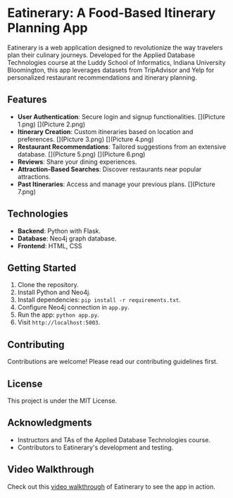 # Eatinerary: A Food-Based Itinerary Planning App

Eatinerary is a web application designed to revolutionize the way travelers plan their culinary journeys. Developed for the Applied Database Technologies course at the Luddy School of Informatics, Indiana University Bloomington, this app leverages datasets from TripAdvisor and Yelp for personalized restaurant recommendations and itinerary planning.

## Features

- **User Authentication**: Secure login and signup functionalities.
[](Picture 1.png)
[](Picture 2.png)
- **Itinerary Creation**: Custom itineraries based on location and preferences.
[](Picture 3.png)
[](Picture 4.png)
- **Restaurant Recommendations**: Tailored suggestions from an extensive database.
[](Picture 5.png)
[](Picture 6.png)
- **Reviews**: Share your dining experiences.
- **Attraction-Based Searches**: Discover restaurants near popular attractions.
- **Past Itineraries**: Access and manage your previous plans.
[](Picture 7.png)

[](Ardend_ADT.mp4)
## Technologies

- **Backend**: Python with Flask.
- **Database**: Neo4j graph database.
- **Frontend**: HTML, CSS

## Getting Started

1. Clone the repository.
2. Install Python and Neo4j.
3. Install dependencies: `pip install -r requirements.txt`.
4. Configure Neo4j connection in `app.py`.
5. Run the app: `python app.py`.
6. Visit `http://localhost:5003`.

## Contributing

Contributions are welcome! Please read our contributing guidelines first.

## License

This project is under the MIT License.

## Acknowledgments

- Instructors and TAs of the Applied Database Technologies course.
- Contributors to Eatinerary's development and testing.

## Video Walkthrough

Check out this [video walkthrough](https://www.youtube.com/watch?v=Fc91W3J6HZ4&ab_channel=AravindDendukuri) of Eatinerary to see the app in action.
